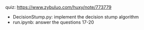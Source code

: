 quiz: https://www.zybuluo.com/huxy/note/773779

- DecisionStump.py: implement the decision stump algorithm
- run.ipynb: answer the questions 17-20
